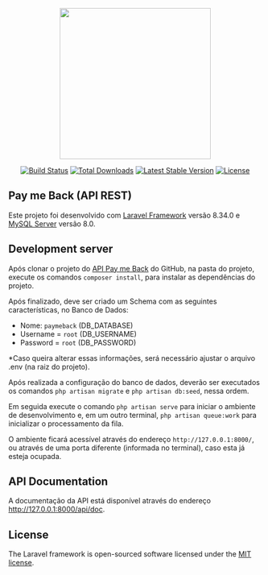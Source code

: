 <p align="center"><a href="https://laravel.com" target="_blank"><img src="https://raw.githubusercontent.com/laravel/art/master/logo-lockup/5%20SVG/2%20CMYK/1%20Full%20Color/laravel-logolockup-cmyk-red.svg" width="300"></a></p>

<p align="center">
<a href="https://travis-ci.org/laravel/framework"><img src="https://travis-ci.org/laravel/framework.svg" alt="Build Status"></a>
<a href="https://packagist.org/packages/laravel/framework"><img src="https://img.shields.io/packagist/dt/laravel/framework" alt="Total Downloads"></a>
<a href="https://packagist.org/packages/laravel/framework"><img src="https://img.shields.io/packagist/v/laravel/framework" alt="Latest Stable Version"></a>
<a href="https://packagist.org/packages/laravel/framework"><img src="https://img.shields.io/packagist/l/laravel/framework" alt="License"></a>
</p>

## Pay me Back (API REST)

Este projeto foi desenvolvido com [Laravel Framework](https://laravel.com) versão 8.34.0 e [MySQL Server](https://www.mysql.com/) versão 8.0.

## Development server

Após clonar o projeto do [API Pay me Back](https://github.com/flailton/api-payme-back) do GitHub, na pasta do projeto, execute os comandos `composer install`, para instalar as dependências do projeto. 

Após finalizado, deve ser criado um Schema com as seguintes características, no Banco de Dados:
- Nome: `paymeback` (DB_DATABASE)
- Username = `root` (DB_USERNAME)
- Password = `root` (DB_PASSWORD)

*Caso queira alterar essas informações, será necessário ajustar o arquivo .env (na raiz do projeto).

Após realizada a configuração do banco de dados, deverão ser executados os comandos `php artisan migrate` e `php artisan db:seed`, nessa ordem.

Em seguida execute o comando `php artisan serve` para iniciar o ambiente de desenvolvimento e, em um outro terminal, `php artisan queue:work` para inicializar o processamento da fila. 

O ambiente ficará acessível através do endereço `http://127.0.0.1:8000/`, ou através de uma porta diferente (informada no terminal), caso esta já esteja ocupada.

## API Documentation

A documentação da API está disponível através do endereço http://127.0.0.1:8000/api/doc.

## License

The Laravel framework is open-sourced software licensed under the [MIT license](https://opensource.org/licenses/MIT).
